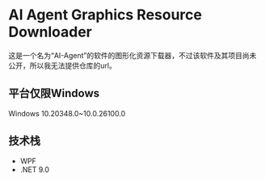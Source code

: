 # AI Agent Graphics Resource Downloader

这是一个名为“AI-Agent”的软件的图形化资源下载器，不过该软件及其项目尚未公开，所以我无法提供仓库的url。  

## 平台仅限Windows  

Windows 10.20348.0~10.0.26100.0  

## 技术栈  

- WPF  
- .NET 9.0  
